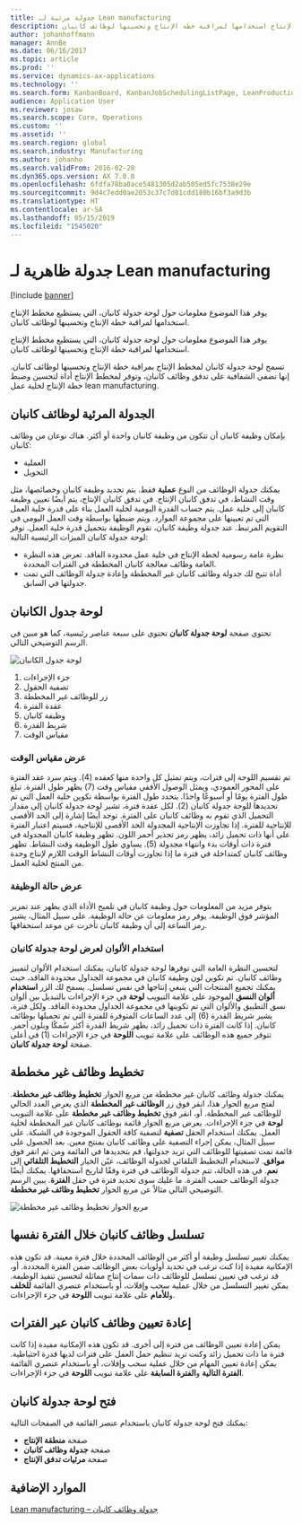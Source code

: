 ```yaml
---
title: جدولة مرئية لـ Lean manufacturing
description: يوفر هذا الموضوع معلومات حول لوحة جدولة كانبان، التي يستطيع مخطط الإنتاج استخدامها لمراقبة خطة الإنتاج وتحسينها لوظائف كانبان.
author: johanhoffmann
manager: AnnBe
ms.date: 06/16/2017
ms.topic: article
ms.prod: ''
ms.service: dynamics-ax-applications
ms.technology: ''
ms.search.form: KanbanBoard, KanbanJobSchedulingListPage, LeanProductionFlowVisualization
audience: Application User
ms.reviewer: josaw
ms.search.scope: Core, Operations
ms.custom: ''
ms.assetid: ''
ms.search.region: global
ms.search.industry: Manufacturing
ms.author: johanho
ms.search.validFrom: 2016-02-28
ms.dyn365.ops.version: AX 7.0.0
ms.openlocfilehash: 6fdfa78ba0ace5481305d2ab505ed5fc7538e29e
ms.sourcegitcommit: 9d4c7edd0ae2053c37c7d81cdd180b16bf3a9d3b
ms.translationtype: HT
ms.contentlocale: ar-SA
ms.lasthandoff: 05/15/2019
ms.locfileid: "1545020"
---
```

# <a name="visual-scheduling-for-lean-manufacturing"></a>جدولة ظاهرية لـ Lean manufacturing

[!include [banner](../includes/banner.md)]

يوفر هذا الموضوع معلومات حول لوحة جدولة كانبان، التي يستطيع مخطط الإنتاج استخدامها لمراقبة خطة الإنتاج وتحسينها لوظائف كانبان.

يوفر هذا الموضوع معلومات حول لوحة جدولة كانبان، التي يستطيع مخطط الإنتاج استخدامها لمراقبة خطة الإنتاج وتحسينها لوظائف كانبان.

تسمح لوحة جدولة كانبان‬ لمخطط الإنتاج بمراقبة خطة الإنتاج وتحسينها لوظائف كانبان. إنها تضفي الشفافية على تدفق وظائف كانبان، وتوفر لمخطط الإنتاج أداة لتحسين وضبط خطة الإنتاج لخلية عمل lean manufacturing.

## <a name="visual-scheduling-of-kanban-jobs"></a>الجدولة المرئية لوظائف كانبان
بإمكان وظيفة كانبان أن تتكون من وظيفة كانبان واحدة أو أكثر. هناك نوعان من وظائف كانبان:

-   العملية
-   التحويل

يمكنك جدولة الوظائف من النوع **عملية‬** فقط. يتم تحديد وظيفة كانبان وخصائصها، مثل وقت النشاط، في تدفق كانبان الإنتاج. في تدفق كانبان الإنتاج، يتم أيضًا تعيين وظيفة كانبان إلى خلية عمل. يتم حساب القدرة اليومية لخلية العمل بناء على قدرة خلية العمل التي تم تعيينها على مجموعة الموارد. ويتم ضبطها بواسطة وقت العمل اليومي في التقويم المرتبط. عند جدولة وظيفة كانبان، تقوم الوظيفة بتحميل قدرة خلية العمل. توفر لوحة جدولة كانبان الميزات الرئيسية التالية:

-   نظرة عامة رسومية لخطة الإنتاج في خلية عمل محدودة الفاقد. تعرض هذه النظرة العامة وظائف معالجة كانبان المخططة في الفترات المحددة.
-   أداة تتيح لك جدولة وظائف كانبان غير المخططة وإعادة جدولة الوظائف التي تمت جدولتها في السابق.

## <a name="kanban-schedule-board"></a>لوحة جدول الكانبان
تحتوي صفحة **لوحة جدولة كانبان** تحتوي على سبعة عناصر رئيسية، كما هو مبين في الرسم التوضيحي التالي. 

![لوحة جدول الكانبان](./media/kanban-schedule-board-1024x554.png)
1.  جزء الإجراءات
2.  تصفية الحقول
3.  زر للوظائف غير المخططة
4.  عقدة الفترة
5.  وظيفة كانبان
6.  شريط القدرة
7.  مقياس الوقت

### <a name="view-the-time-scale"></a>عرض مقياس الوقت

تم تقسيم اللوحة إلى فترات، ويتم تمثيل كل واحدة منها كعقده (4). ويتم سرد عقد الفترة على المحور العمودي، ويمثل الوصول الأفقي مقياس وقت (7) يظهر طول الفترة. تبلغ طول الفترة يومًا أو أسبوعًا واحدًا. يتحدد طول الفترة بواسطة تكوين خلية العمل التي تم تحديدها للوحة جدولة كانبان (2). لكل عقدة فترة، تشير لوحة جدولة كانبان إلى مقدار التحميل الذي تقوم به وظائف كانبان على الفترة. توجد أيضًا إشارة إلى الحد الأقصى للإنتاجية للفترة. إذا تجاوزت الإنتاجية المجدولة الحد الأقصى للإنتاجية، فسيتم اعتبار الفترة على أنها ذات تحميل زائد، يظهر رمز تحذير أحمر اللون. تظهر وظيفة كانبان المجدولة في فترة ذات أوقات بدء وانتهاء مجدولة (5). يساوي طول الوظيفة وقت النشاط. تظهر وظائف كانبان كمتداخلة في فترة ما إذا تجاوزت أوقات النشاط الوقت اللازم لإنتاج وحدة من المنتج لخلية العمل.

### <a name="view-job-status"></a>عرض حالة الوظيفة

يتوفر مزيد من المعلومات حول وظيفة كانبان في تلميح الأداة الذي يظهر عند تمرير المؤشر فوق الوظيفة. يوفر رمز معلومات عن حالة الوظيفة. على سبيل المثال، يشير رمز الساعة إلى أن وظيفة كانبان تأخرت عن موعد استحقاقها.

### <a name="use-colors-to-view-the-kanban-schedule-board"></a>استخدام الألوان لعرض لوحة جدولة كانبان

لتحسين النظرة العامة التي توفرها لوحة جدولة كانبان، يمكنك استخدام الألوان لتمييز وظائف كانبان. تم تكوين لون وظيفة كانبان في مجموعة الجداول محدودة الفاقد، حيث يمكنك تجميع المنتجات التي ينبغي إنتاجها في نفس تسلسل. يسمح لك الزر **استخدام ألوان النسق‬** الموجود على علامة التبويب **لوحة** في جزء الإجراءات بالتبديل بين ألوان نسق التطبيق والألوان التي تم تكوينها في مجموعة الجداول محدودة الفاقد. ولكل فترة، يشير شريط القدرة (6) إلى عدد الساعات المتوفرة للفترة التي تم تحميلها بوظائف كانبان. إذا كانت الفترة ذات تحميل زائد، يظهر شريط القدرة أكثر سُمكًا وبلون أحمر. تتوفر جميع هذه الوظائف على علامة تبويب **اللوحة** في جزء الإجراءات (1) في أعلى صفحة **لوحة جدولة كانبان**.

## <a name="plan-unplanned-jobs"></a>تخطيط وظائف غير مخططة
يمكنك جدولة وظائف كانبان غير مخططة من مربع الحوار **تخطيط وظائف غير مخططة‬**. لفتح مربع الحوار هذا، انقر فوق زر **الوظائف غير المخططة** الذي يعرض العدد الحالي للوظائف غير المخططة. أو، انقر فوق **تخطيط وظائف غير مخططة** على علامة التبويب **لوحة** في جزء الإجراءات. يعرض مربع الحوار قائمة بوظائف كانبان غير المخططة لخلية العمل. يمكنك استخدام الحقل **تصفية** لتصفية كافة الحقول الموجودة في الشبكة. على سبيل المثال، يمكن إجراء التصفية على وظائف كانبان بمنتج معين. بعد الحصول على قائمة تمت تصفيتها للوظائف التي تريد جدولتها، قم بتحديدها في القائمة ومن ثم انقر فوق **موافق**. لاستخدام التخطيط التلقائي لجدولة الوظائف، عيّن الخيار **التخطيط التلقائي** إلى **نعم**. في هذه الحالة، تتم جدولة الوظائف في فترة وفقًا لتاريخ استحقاقها. يمكنك أيضًا جدولة الوظائف حسب الفترة. ما عليك سوى تحديد فترة في حقل **الفترة**. يبين الرسم التوضيحي التالي مثالاً عن مربع الحوار **تخطيط وظائف غير مخططة**. 

![مربع الحوار تخطيط وظائف غير مخططة](./media/plan-unplanned-jobs-1024x564.png)

## <a name="sequence-kanban-jobs-within-the-same-period"></a>تسلسل وظائف كانبان خلال الفترة نفسها
يمكنك تغيير تسلسل وظيفة أو أكثر من الوظائف المحددة خلال فترة معينة. قد تكون هذه الإمكانية مفيدة إذا كنت ترغب في تحديد أولويات بعض الوظائف ضمن الفترة المحددة. أو، قد ترغب في تعيين تسلسل للوظائف ذات سمات إنتاج مماثلة لتحسين تنفيذ الوظيفة. يمكن تغيير التسلسل من خلال عملية سحب وإفلات، أو باستخدام عنصري القائمة **للخلف** و**للأمام** على علامة تبويب **اللوحة** في جزء الإجراءات.

## <a name="reassign-kanban-jobs-across-periods"></a>إعادة تعيين وظائف كانبان عبر الفترات
يمكن إعادة تعيين الوظائف من فترة إلى أخرى. قد تكون هذه الإمكانية مفيدة إذا كانت فترة ما ذات تحميل زائد وكنت تريد تنظيم حمل العمل على فترات لديها قدرة احتياطية. يمكن إعادة تعيين المهام من خلال عملية سحب وإفلات، أو باستخدام عنصري القائمة **الفترة التالية** و**الفترة السابقة** على علامة تبويب **اللوحة** في جزء الإجراءات.

## <a name="open-the-kanban-schedule-board"></a>فتح لوحة جدولة كانبان
يمكنك فتح لوحة جدولة كانبان باستخدام عنصر القائمة في الصفحات التالية:

-   صفحة **منطقة الإنتاج**
-   صفحة **جدولة وظائف كانبان**
-   صفحة **مرئيات تدفق الإنتاج‬**


<a name="additional-resources"></a>الموارد الإضافية
--------

[Lean manufacturing – جدولة وظائف كانبان](lean-manufacturing-kanban-job-scheduling.md)

